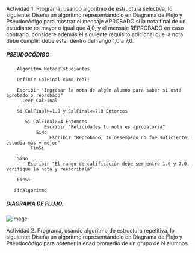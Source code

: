 Actividad 1. Programa, usando algoritmo de estructura selectiva, lo siguiente:
Diseña un algoritmo representándolo en Diagrama de Flujo y Pseudocódigo para mostrar el mensaje APROBADO si la nota final de un estudiante es mayor o igual que 4,0,
y el mensaje REPROBADO en caso contrario, considere además el siguiente requisito adicional que la nota debe cumplir: debe estar dentro del rango 1,0 a 7,0.

##### PSEUDOCÓDIGO
        
        Algoritmo NotadeEstudiantes
	    
        Definir CalFinal como real;
	    
        Escribir "Ingresar la nota de algún alumno para saber si está aprobado o reprobado"
	      Leer CalFinal
	    
        Si CalFinal>=1.0 y CalFinal<=7.0 Entonces
		       
           Si CalFinal>=4 Entonces
			      Escribir "Felicidades tu nota es aprobatoria"
		       SiNo
			        Escribir "Reprobado, tu desempeño no fue suficiente, estudia más y mejor"
	         FinSi
      
        SiNo 
	        Escribir "El rango de calificación debe ser entre 1.0 y 7.0, verifique la nota y reescribala"
      
        FinSi
	    
       FinAlgoritmo

##### DIAGRAMA DE FLUJO.

![image](https://user-images.githubusercontent.com/103280092/166521628-1934a648-7649-419f-9da8-e6041f18e25c.png)




Actividad 2. Programa, usando algoritmo de estructura repetitiva, lo siguiente:
Diseña un algoritmo representándolo en Diagrama de Flujo y Pseudocódigo para obtener la edad promedio de un grupo de N alumnos.
